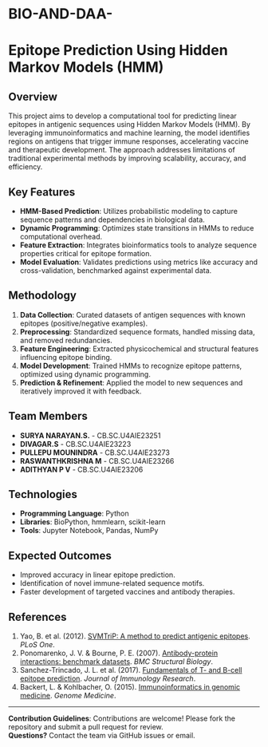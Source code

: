 # BIO-AND-DAA-

# Epitope Prediction Using Hidden Markov Models (HMM)

## Overview
This project aims to develop a computational tool for predicting linear epitopes in antigenic sequences using Hidden Markov Models (HMM). By leveraging immunoinformatics and machine learning, the model identifies regions on antigens that trigger immune responses, accelerating vaccine and therapeutic development. The approach addresses limitations of traditional experimental methods by improving scalability, accuracy, and efficiency.

## Key Features
- **HMM-Based Prediction**: Utilizes probabilistic modeling to capture sequence patterns and dependencies in biological data.
- **Dynamic Programming**: Optimizes state transitions in HMMs to reduce computational overhead.
- **Feature Extraction**: Integrates bioinformatics tools to analyze sequence properties critical for epitope formation.
- **Model Evaluation**: Validates predictions using metrics like accuracy and cross-validation, benchmarked against experimental data.

## Methodology
1. **Data Collection**: Curated datasets of antigen sequences with known epitopes (positive/negative examples).
2. **Preprocessing**: Standardized sequence formats, handled missing data, and removed redundancies.
3. **Feature Engineering**: Extracted physicochemical and structural features influencing epitope binding.
4. **Model Development**: Trained HMMs to recognize epitope patterns, optimized using dynamic programming.
5. **Prediction & Refinement**: Applied the model to new sequences and iteratively improved it with feedback.

## Team Members
- **SURYA NARAYAN.S.** - CB.SC.U4AIE23251  
- **DIVAGAR.S** - CB.SC.U4AIE23223  
- **PULLEPU MOUNINDRA** - CB.SC.U4AIE23273  
- **RASWANTHKRISHNA M** - CB.SC.U4AIE23266  
- **ADITHYAN P V** - CB.SC.U4AIE23206  

## Technologies
- **Programming Language**: Python  
- **Libraries**: BioPython, hmmlearn, scikit-learn  
- **Tools**: Jupyter Notebook, Pandas, NumPy  

## Expected Outcomes
- Improved accuracy in linear epitope prediction.
- Identification of novel immune-related sequence motifs.
- Faster development of targeted vaccines and antibody therapies.

## References
1. Yao, B. et al. (2012). [SVMTriP: A method to predict antigenic epitopes](https://doi.org/10.1371/journal.pone.0045152). *PLoS One*.  
2. Ponomarenko, J. V. & Bourne, P. E. (2007). [Antibody-protein interactions: benchmark datasets](https://doi.org/10.1186/1472-6807-7-64). *BMC Structural Biology*.  
3. Sanchez-Trincado, J. L. et al. (2017). [Fundamentals of T- and B-cell epitope prediction](https://doi.org/10.1155/2017/2680160). *Journal of Immunology Research*.  
4. Backert, L. & Kohlbacher, O. (2015). [Immunoinformatics in genomic medicine](https://doi.org/10.1186/s13073-015-0225-4). *Genome Medicine*.  


---

**Contribution Guidelines**: Contributions are welcome! Please fork the repository and submit a pull request for review.  
**Questions?** Contact the team via GitHub issues or email.
